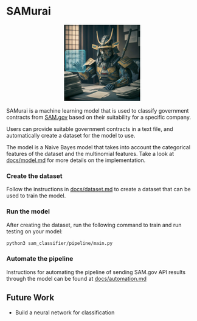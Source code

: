 # SAMurai

<center><img src="/docs/images/samurai.jpeg" alt="Samurai looking through contracts" width="200"/>
</center>

SAMurai is a machine learning model that is used to classify government contracts
from [SAM.gov](https://sam.gov/content/home) based on their suitability for a specific company.

Users can provide suitable government contracts in a text file, and automatically
create a dataset for the model to use.

The model is a Naive Bayes model that takes into account the categorical features
of the dataset and the multinomial features. Take a look at [docs/model.md](/docs/model.md) for more details on the implementation.

### Create the dataset
Follow the instructions in [docs/dataset.md](/docs/dataset.md) to create a dataset
that can be used to train the model.

### Run the model
After creating the dataset, run the following command to train and run testing
on your model:
```bash
python3 sam_classifier/pipeline/main.py
```

### Automate the pipeline
Instructions for automating the pipeline of sending SAM.gov API results through
the model can be found at [docs/automation.md](/docs/automation.md)

## Future Work
- Build a neural network for classification